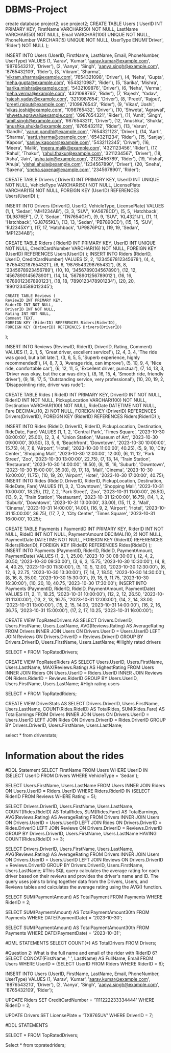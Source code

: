 # DBMS-Project
create database project2;
use project2;
CREATE TABLE Users (
    UserID INT PRIMARY KEY,
    FirstName VARCHAR(50) NOT NULL,
    LastName VARCHAR(50) NOT NULL,
    Email VARCHAR(100) UNIQUE NOT NULL,
    PhoneNumber VARCHAR(15) UNIQUE NOT NULL,
    UserType ENUM('Driver', 'Rider') NOT NULL
);

INSERT INTO Users (UserID, FirstName, LastName, Email, PhoneNumber, UserType)
VALUES
    (1, 'Aarav', 'Kumar', 'aarav.kumar@example.com', '9876543210', 'Driver'),
    (2, 'Aanya', 'Singh', 'aanya.singh@example.com', '8765432109', 'Rider'),
    (3, 'Vikram', 'Sharma', 'vikram.sharma@example.com', '7654321098', 'Driver'),
    (4, 'Neha', 'Gupta', 'neha.gupta@example.com', '6543210987', 'Rider'),
    (5, 'Sarika', 'Mishra', 'sarika.mishra@example.com', '5432109876', 'Driver'),
    (6, 'Neha', 'Verma', 'neha.verma@example.com', '4321098765', 'Rider'),
    (7, 'Rajesh', 'Yadav', 'rajesh.yadav@example.com', '3210987654', 'Driver'),
    (8, 'Preeti', 'Rajput', 'preeti.rajput@example.com', '2109876543', 'Rider'),
    (9, 'Vikas', 'Joshi', 'vikas.joshi@example.com', '1098765432', 'Driver'),
    (10, 'Shweta', 'Agrawal', 'shweta.agrawal@example.com', '0987654321', 'Rider'),
    (11, 'Amit', 'Singh', 'amit.singh@example.com', '9876543211', 'Driver'),
    (12, 'Anushka', 'Shukla', 'anushka.shukla@example.com', '8765432112', 'Rider'),
    (13, 'Varun', 'Gandhi', 'varun.gandhi@example.com', '7654321123', 'Driver'),
    (14, 'Aarti', 'Sharma', 'aarti.sharma@example.com', '6543211234', 'Rider'),
    (15, 'Sanjay', 'Kapoor', 'sanjay.kapoor@example.com', '5432112345', 'Driver'),
    (16, 'Meera', 'Malik', 'meera.malik@example.com', '4321123456', 'Rider'),
    (17, 'Rahul', 'Thakur', 'rahul.thakur@example.com', '3211234567', 'Driver'),
    (18, 'Asha', 'Jain', 'asha.jain@example.com', '2123456789', 'Rider'),
    (19, 'Vishal', 'Ahuja', 'vishal.ahuja@example.com', '1234567890', 'Driver'),
    (20, 'Sneha', 'Saxena', 'sneha.saxena@example.com', '2345678901', 'Rider');

CREATE TABLE Drivers (
    DriverID INT PRIMARY KEY,
    UserID INT UNIQUE NOT NULL,
    VehicleType VARCHAR(50) NOT NULL,
    LicensePlate VARCHAR(15) NOT NULL,
    FOREIGN KEY (UserID) REFERENCES Users(UserID)
);

INSERT INTO Drivers (DriverID, UserID, VehicleType, LicensePlate)
VALUES
    (1, 1, 'Sedan', 'MH1234AB'),
    (3, 3, 'SUV', 'KA5678CD'),
    (5, 5, 'Hatchback', 'DL9876EF'),
    (7, 7, 'Sedan', 'TN7654GH'),
    (9, 9, 'SUV', 'KL4321IJ'),
    (11, 11, 'Hatchback', 'GJ8765KL'),
    (13, 13, 'Sedan', 'PB7890CD'),
    (15, 15, 'SUV', 'RJ2345XY'),
    (17, 17, 'Hatchback', 'UP9876PQ'),
    (19, 19, 'Sedan', 'MP1234AB');

CREATE TABLE Riders (
    RiderID INT PRIMARY KEY,
    UserID INT UNIQUE NOT NULL,
    CreditCardNumber VARCHAR(16) NOT NULL,
    FOREIGN KEY (UserID) REFERENCES Users(UserID)
);
INSERT INTO Riders (RiderID, UserID, CreditCardNumber)
VALUES
    (2, 2, '1234567812345678'),
    (4, 4, '8765432187654321'),
    (6, 6, '9876543298765432'),
    (8, 8, '2345678923456789'),
    (10, 10, '3456789034567890'),
    (12, 12, '4567890145678901'),
    (14, 14, '5678901256789012'),
    (16, 16, '6789012367890123'),
    (18, 18, '7890123478901234'),
    (20, 20, '8901234589012345');
    
    CREATE TABLE Reviews (
    ReviewID INT PRIMARY KEY,
    RiderID INT NOT NULL,
    DriverID INT NOT NULL,
    Rating INT NOT NULL,
    Comment TEXT,
    FOREIGN KEY (RiderID) REFERENCES Riders(RiderID),
    FOREIGN KEY (DriverID) REFERENCES Drivers(DriverID)
);

INSERT INTO Reviews (ReviewID, RiderID, DriverID, Rating, Comment)
VALUES
    (1, 2, 1, 5, 'Great driver, excellent service!'),
    (2, 4, 3, 4, 'The ride was good, but a bit late.'),
    (3, 6, 5, 5, 'Superb experience, highly recommended!'),
    (4, 8, 7, 3, 'Average ride, can improve'),
    (5, 10, 9, 4, 'Nice ride, comfortable car'),
    (6, 12, 11, 5, 'Excellent driver, punctual'),
    (7, 14, 13, 3, 'Driver was okay, but the car was dirty'),
    (8, 16, 15, 4, 'Smooth ride, friendly driver'),
    (9, 18, 17, 5, 'Outstanding service, very professional'),
    (10, 20, 19, 2, 'Disappointing ride, driver was rude');
    

CREATE TABLE Rides (
    RideID INT PRIMARY KEY,
    DriverID INT NOT NULL,
    RiderID INT NOT NULL,
    PickupLocation VARCHAR(100) NOT NULL,
    Destination VARCHAR(100) NOT NULL,
    RideDate DATETIME NOT NULL,
    Fare DECIMAL(10, 2) NOT NULL,
    FOREIGN KEY (DriverID) REFERENCES Drivers(DriverID),
    FOREIGN KEY (RiderID) REFERENCES Riders(RiderID)
);

INSERT INTO Rides (RideID, DriverID, RiderID, PickupLocation, Destination, RideDate, Fare)
VALUES
    (1, 1, 2, 'Central Park', 'Times Square', '2023-10-30 08:00:00', 25.00),
    (2, 3, 4, 'Union Station', 'Museum of Art', '2023-10-30 09:00:00', 30.50),
    (3, 5, 6, 'Beachfront', 'Downtown', '2023-10-30 10:00:00', 15.75),
    (4, 7, 8, 'Airport', 'Hotel', '2023-10-30 11:00:00', 40.25),
    (5, 9, 10, 'City Center', 'Shopping Mall', '2023-10-30 12:00:00', 12.00),
    (6, 11, 12, 'Park Street', 'Zoo', '2023-10-30 13:00:00', 22.75),
    (7, 13, 14, 'Train Station', 'Restaurant', '2023-10-30 14:00:00', 18.50),
    (8, 15, 16, 'Suburb', 'Downtown', '2023-10-30 15:00:00', 35.00),
    (9, 17, 18, 'Mall', 'Cinema', '2023-10-30 16:00:00', 11.75),
    (10, 19, 20, 'Airport', 'Hotel', '2023-10-30 17:00:00', 40.75);
    INSERT INTO Rides (RideID, DriverID, RiderID, PickupLocation, Destination, RideDate, Fare)
VALUES
    (11, 3, 2, 'Downtown', 'Shopping Mall', '2023-10-31 10:00:00', 18.25),
    (12, 7, 2, 'Park Street', 'Zoo', '2023-10-31 11:00:00', 26.50),
    (13, 9, 2, 'Train Station', 'Restaurant', '2023-10-31 12:00:00', 16.75),
    (14, 1, 2, 'Suburb', 'Downtown', '2023-10-31 13:00:00', 33.00),
    (15, 11, 2, 'Mall', 'Cinema', '2023-10-31 14:00:00', 14.00),
    (16, 9, 2, 'Airport', 'Hotel', '2023-10-31 15:00:00', 36.75),
    (17, 7, 2, 'City Center', 'Times Square', '2023-10-31 16:00:00', 10.25);

    

    
CREATE TABLE Payments (
    PaymentID INT PRIMARY KEY,
    RiderID INT NOT NULL,
    RideID INT NOT NULL,
    PaymentAmount DECIMAL(10, 2) NOT NULL,
    PaymentDate DATETIME NOT NULL,
    FOREIGN KEY (RiderID) REFERENCES Riders(RiderID),
    FOREIGN KEY (RideID) REFERENCES Rides(RideID)
);
INSERT INTO Payments (PaymentID, RiderID, RideID, PaymentAmount, PaymentDate)
VALUES
    (1, 2, 1, 25.00, '2023-10-30 08:30:00'),
    (2, 4, 2, 30.50, '2023-10-30 09:30:00'),
    (3, 6, 3, 15.75, '2023-10-30 10:30:00'),
    (4, 8, 4, 40.25, '2023-10-30 11:30:00'),
    (5, 10, 5, 12.00, '2023-10-30 12:30:00'),
    (6, 12, 6, 22.75, '2023-10-30 13:30:00'),
    (7, 14, 7, 18.50, '2023-10-30 14:30:00'),
    (8, 16, 8, 35.00, '2023-10-30 15:30:00'),
    (9, 18, 9, 11.75, '2023-10-30 16:30:00'),
    (10, 20, 10, 40.75, '2023-10-30 17:30:00');
    INSERT INTO Payments (PaymentID, RiderID, RideID, PaymentAmount, PaymentDate)
VALUES
    (11, 2, 11, 18.25, '2023-10-31 10:00:00'),
    (12, 2, 12, 26.50, '2023-10-31 11:00:00'),
    (13, 2, 13, 16.75, '2023-10-31 12:00:00'),
    (14, 2, 14, 33.00, '2023-10-31 13:00:00'),
    (15, 2, 15, 14.00, '2023-10-31 14:00:00'),
    (16, 2, 16, 36.75, '2023-10-31 15:00:00'),
    (17, 2, 17, 10.25, '2023-10-31 16:00:00');

CREATE VIEW TopRatedDrivers AS
SELECT Drivers.DriverID, Users.FirstName, Users.LastName, AVG(Reviews.Rating) AS AverageRating
FROM Drivers
INNER JOIN Users ON Drivers.UserID = Users.UserID
LEFT JOIN Reviews ON Drivers.DriverID = Reviews.DriverID
GROUP BY Drivers.DriverID, Users.FirstName, Users.LastName;
#Highly rated drivers

SELECT * FROM TopRatedDrivers;

CREATE VIEW TopRatedRiders AS
SELECT Users.UserID, Users.FirstName, Users.LastName, MAX(Reviews.Rating) AS HighestRating
FROM Users
INNER JOIN Riders ON Users.UserID = Riders.UserID
INNER JOIN Reviews ON Riders.RiderID = Reviews.RiderID
GROUP BY Users.UserID, Users.FirstName, Users.LastName;
#High rating users

SELECT * FROM TopRatedRiders;

CREATE VIEW DriverStats AS
SELECT Drivers.DriverID, Users.FirstName, Users.LastName,
    COUNT(Rides.RideID) AS TotalRides,
    SUM(Rides.Fare) AS TotalEarnings
FROM Drivers
INNER JOIN Users ON Drivers.UserID = Users.UserID
LEFT JOIN Rides ON Drivers.DriverID = Rides.DriverID
GROUP BY Drivers.DriverID, Users.FirstName, Users.LastName;

select * from driverstats;
# Information about the rides



#DQL Statement
SELECT FirstName
FROM Users
WHERE UserID IN (SELECT UserID FROM Drivers WHERE VehicleType = 'Sedan');

SELECT Users.FirstName, Users.LastName
FROM Users
INNER JOIN Riders ON Users.UserID = Riders.UserID
WHERE Riders.RiderID IN (SELECT RiderID FROM Reviews WHERE Rating = 5);

SELECT Drivers.DriverID, Users.FirstName, Users.LastName,
       COUNT(Rides.RideID) AS TotalRides,
       SUM(Rides.Fare) AS TotalEarnings,
       AVG(Reviews.Rating) AS AverageRating
FROM Drivers
INNER JOIN Users ON Drivers.UserID = Users.UserID
LEFT JOIN Rides ON Drivers.DriverID = Rides.DriverID
LEFT JOIN Reviews ON Drivers.DriverID = Reviews.DriverID
GROUP BY Drivers.DriverID, Users.FirstName, Users.LastName
HAVING COUNT(Rides.RideID) >= 3;

SELECT Drivers.DriverID, Users.FirstName, Users.LastName, AVG(Reviews.Rating) AS AverageRating
FROM Drivers
INNER JOIN Users ON Drivers.UserID = Users.UserID
LEFT JOIN Reviews ON Drivers.DriverID = Reviews.DriverID
GROUP BY Drivers.DriverID, Users.FirstName, Users.LastName;
#This SQL query calculates the average rating for each driver based on their reviews and provides the driver's name and ID. The query uses joins to bring together data from the Drivers, Users, and Reviews tables and calculates the average rating using the AVG() function.

SELECT SUM(PaymentAmount) AS TotalPayment
FROM Payments
WHERE RiderID = 2;

SELECT SUM(PaymentAmount) AS TotalPaymentAmount30th
FROM Payments
WHERE DATE(PaymentDate) = '2023-10-30';

SELECT SUM(PaymentAmount) AS TotalPaymentAmount30th
FROM Payments
WHERE DATE(PaymentDate) = '2023-10-31';

#DML STATEMENTS
SELECT COUNT(*) AS TotalDrivers
FROM Drivers;

#Question 2: What is the full name and email of the rider with RiderID 6?
SELECT CONCAT(FirstName, ' ', LastName) AS FullName, Email
FROM Users
WHERE UserID = (SELECT UserID FROM Riders WHERE RiderID = 6);



INSERT INTO Users (UserID, FirstName, LastName, Email, PhoneNumber, UserType)
VALUES
    (1, 'Aarav', 'Kumar', 'aarav.kumar@example.com', '9876543210', 'Driver'),
    (2, 'Aanya', 'Singh', 'aanya.singh@example.com', '8765432109', 'Rider');
   
UPDATE Riders
SET CreditCardNumber = '1111222233334444'
WHERE RiderID = 2;

UPDATE Drivers
SET LicensePlate = 'TX8765UV'
WHERE DriverID = 7;

#DDL STATEMENTS






SELECT * FROM TopRatedDrivers;


Select * from topratedriders;
